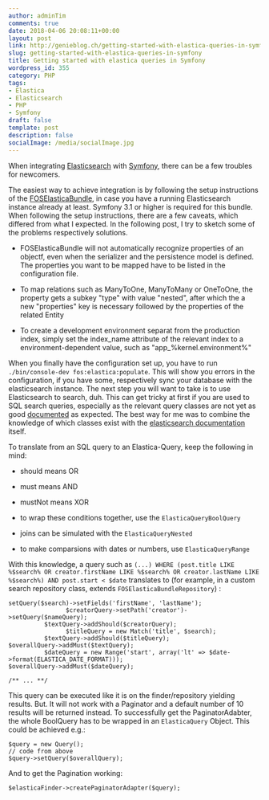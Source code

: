 ```yaml
---
author: adminTim
comments: true
date: 2018-04-06 20:08:11+00:00
layout: post
link: http://genieblog.ch/getting-started-with-elastica-queries-in-symfony/
slug: getting-started-with-elastica-queries-in-symfony
title: Getting started with elastica queries in Symfony
wordpress_id: 355
category: PHP
tags:
- Elastica
- Elasticsearch
- PHP
- Symfony
draft: false
template: post
description: false
socialImage: /media/socialImage.jpg
---
```


When integrating [Elasticsearch](https://www.elastic.co) with [Symfony](http://symfony.com), there can be a few troubles for newcomers.

The easiest way to achieve integration is by following the setup instructions of the [FOSElasticaBundle](https://github.com/FriendsOfSymfony/FOSElasticaBundle/blob/master/doc/index.md), in case you have a running Elasticsearch instance already at least. Symfony 3.1 or higher is required for this bundle. When following the setup instructions, there are a few caveats, which differed from what I expected. In the following post, I try to sketch some of the problems respectively solutions.




  * FOSElasticaBundle will not automatically recognize properties of an objectf, even when the serializer and the persistence model is defined. The properties you want to be mapped have to be listed in the configuration file.


  * To map relations such as ManyToOne, ManyToMany or OneToOne, the property gets a subkey "type" with value "nested", after which the a new "properties" key is necessary followed by the properties of the related Entity


  * To create a development environment separat from the production index, simply set the index_name attribute of the relevant index to a environment-dependent value, such as "app_%kernel.environment%"


When you finally have the configuration set up, you have to run `./bin/console-dev fos:elastica:populate`. This will show you errors in the configuration, if you have some, respectively sync your database with the elasticsearch instance.
The next step you will want to take is to use Elasticsearch to search, duh. This can get tricky at first if you are used to SQL search queries, especially as the relevant query classes are not yet as good [documented](http://elastica.io/api/latest/) as expected. The best way for me was to combine the knowledge of which classes exist with the [elasticsearch documentation](https://www.elastic.co/guide/en/elasticsearch/reference/current/index.html) itself.

To translate from an SQL query to an Elastica-Query, keep the following in mind:




  * should means OR


  * must means AND


  * mustNot means XOR


  * to wrap these conditions together, use the `ElasticaQueryBoolQuery`


  * joins can be simulated with the `ElasticaQueryNested`


  * to make comparsions with dates or numbers, use `ElasticaQueryRange`


With this knowledge, a query such as `(...) WHERE (post.title LIKE %$search% OR creator.firstName LIKE %$search% OR creator.lastName LIKE %$search%) AND post.start < $date` translates to (for example, in a custom search repository class, extends `FOSElasticaBundleRepository`) :

    
    setQuery($search)->setFields('firstName', 'lastName');
                    $creatorQuery->setPath('creator')->setQuery($nameQuery);
              $textQuery->addShould($creatorQuery);
                    $titleQuery = new Match('title', $search);
              $textQuery->addShould($titleQuery);
    $overallQuery->addMust($textQuery);
              $dateQuery = new Range('start', array('lt' => $date->format(ELASTICA_DATE_FORMAT)));
    $overallQuery->addMust($dateQuery);
    
    /** ... **/
    


This query can be executed like it is on the finder/repository yielding results. But. It will not work with a Paginator and a default number of 10 results will be returned instead. To successfully get the PaginatorAdabter, the whole BoolQuery has to be wrapped in an `ElasticaQuery` Object.
This could be achieved e.g.:

    
    $query = new Query();
    // code from above
    $query->setQuery($overallQuery);


And to get the Pagination working:

`$elasticaFinder->createPaginatorAdapter($query);`
